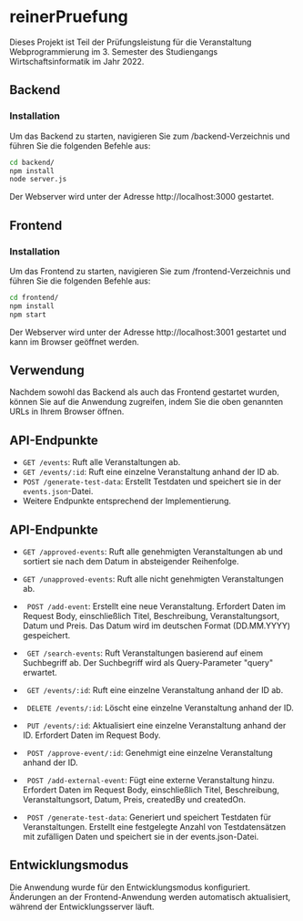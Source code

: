 # reinerPruefung

Dieses Projekt ist Teil der Prüfungsleistung für die Veranstaltung Webprogrammierung im 3. Semester des Studiengangs Wirtschaftsinformatik im Jahr 2022.

## Backend

### Installation

Um das Backend zu starten, navigieren Sie zum /backend-Verzeichnis und führen Sie die folgenden Befehle aus:

```bash
cd backend/
npm install
node server.js
```

Der Webserver wird unter der Adresse http://localhost:3000 gestartet.

## Frontend

### Installation

Um das Frontend zu starten, navigieren Sie zum /frontend-Verzeichnis und führen Sie die folgenden Befehle aus:

```bash
cd frontend/
npm install
npm start
```

Der Webserver wird unter der Adresse http://localhost:3001 gestartet und kann im Browser geöffnet werden.

## Verwendung

Nachdem sowohl das Backend als auch das Frontend gestartet wurden, können Sie auf die Anwendung zugreifen, indem Sie die oben genannten URLs in Ihrem Browser öffnen.

## API-Endpunkte

- `GET /events`: Ruft alle Veranstaltungen ab.
- `GET /events/:id`: Ruft eine einzelne Veranstaltung anhand der ID ab.
- `POST /generate-test-data`: Erstellt Testdaten und speichert sie in der `events.json`-Datei.
- Weitere Endpunkte entsprechend der Implementierung.

## API-Endpunkte

- `GET /approved-events`:
Ruft alle genehmigten Veranstaltungen ab und sortiert sie nach dem Datum in absteigender Reihenfolge.

- `GET /unapproved-events`:
Ruft alle nicht genehmigten Veranstaltungen ab.

- ` POST /add-event`:
Erstellt eine neue Veranstaltung. Erfordert Daten im Request Body, einschließlich Titel, Beschreibung, Veranstaltungsort, Datum und Preis. Das Datum wird im deutschen Format (DD.MM.YYYY) gespeichert.

- ` GET /search-events`:
Ruft Veranstaltungen basierend auf einem Suchbegriff ab. Der Suchbegriff wird als Query-Parameter "query" erwartet.

- ` GET /events/:id`:
Ruft eine einzelne Veranstaltung anhand der ID ab.

- ` DELETE /events/:id`:
Löscht eine einzelne Veranstaltung anhand der ID.

- ` PUT /events/:id`:
Aktualisiert eine einzelne Veranstaltung anhand der ID. Erfordert Daten im Request Body.

- ` POST /approve-event/:id`:
Genehmigt eine einzelne Veranstaltung anhand der ID.

- ` POST /add-external-event`:
Fügt eine externe Veranstaltung hinzu. Erfordert Daten im Request Body, einschließlich Titel, Beschreibung, Veranstaltungsort, Datum, Preis, createdBy und createdOn.

- ` POST /generate-test-data`:
Generiert und speichert Testdaten für Veranstaltungen. Erstellt eine festgelegte Anzahl von Testdatensätzen mit zufälligen Daten und speichert sie in der events.json-Datei.


## Entwicklungsmodus

Die Anwendung wurde für den Entwicklungsmodus konfiguriert. Änderungen an der Frontend-Anwendung werden automatisch aktualisiert, während der Entwicklungsserver läuft.